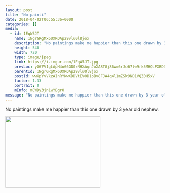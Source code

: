 ```yaml
---
layout: post
title: "No painti" 
date: 2018-04-02T06:55:36+0000 
categories: [] 
media:
  - id: 1EqW5JT
    name: 1NgrGRgMx6UXROAp29vlu0l8jox
    description: "No paintings make me happier than this one drawn by 3 year old nephew."   
    height: 540
    width: 720
    type: image/jpeg
    link: https://i.imgur.com/1EqW5JT.jpg
    prevLoc: yG67V1gLApH4o66GD0rNHXAqnJoXA8TGj86wm6rJc67lw9rk5MHQLPXBDDRjuzOnXOV1w3cMzX2rN4Wvc9R2VGJJoJHEGW2YzyRwc3xy71Mo8jsMoXX0Lm0WsPLpEyYkZ5TY11xNlEVvCKoM6qDPLvC70xVBEwZQCpKAY2lMgqF0GL76yy13HAPl6QWRRyI49PN24AY4tnAM6VM77QFGM7qozR3zs4GjAYYKWVCm0jqJZ63pfPX3wQJ0k6HOpwgJVwj8TkWYLPGN5O
    parentId: 1NgrGRgMx6UXROAp29vlu0l8jox
    postId: wwXpYvVkzAInRYNwXDDVtEV0D1oBv8FJA4q4l1mZSk9ND1VQZ0H5xV
    factor: 1.33
    portrait: 0
    mInfo: mCWDy3jn1wYBgrO
message: "No paintings make me happier than this one drawn by 3 year old nephew."
---
```


No paintings make me happier than this one drawn by 3 year old nephew.


[//]: #media:  
<a href="https://i.imgur.com/1EqW5JT.jpg"><img src="https://i.imgur.com/1EqW5JT.jpg" height="225" width="300" /></a> 
 
